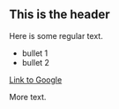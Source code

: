 ## This is the header

Here is some regular text.

 * bullet 1
 * bullet 2

[Link to Google](http://www.google.com)

More text.
